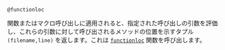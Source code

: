 ```
@functionloc
```

関数またはマクロ呼び出しに適用されると、指定された呼び出しの引数を評価し、これらの引数に対して呼び出されるメソッドの位置を示すタプル `(filename,line)` を返します。これは [`functionloc`](@ref) 関数を呼び出します。
